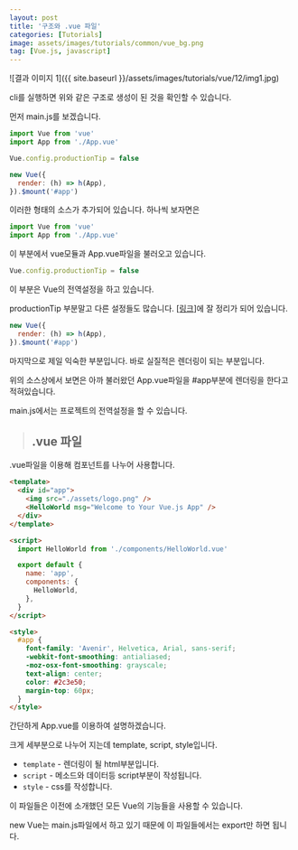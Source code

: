 ```yaml
---
layout: post
title: '구조와 .vue 파일'
categories: [Tutorials]
image: assets/images/tutorials/common/vue_bg.png
tag: [Vue.js, javascript]
---
```


![결과 이미지 1]({{ site.baseurl }}/assets/images/tutorials/vue/12/img1.jpg)

cli를 실행하면 위와 같은 구조로 생성이 된 것을 확인할 수 있습니다.

먼저 main.js를 보겠습니다.

```javascript
import Vue from 'vue'
import App from './App.vue'

Vue.config.productionTip = false

new Vue({
  render: (h) => h(App),
}).$mount('#app')
```

이러한 형태의 소스가 추가되어 있습니다. 하나씩 보자면은

```javascript
import Vue from 'vue'
import App from './App.vue'
```

이 부분에서 vue모듈과 App.vue파일을 불러오고 있습니다.

```javascript
Vue.config.productionTip = false
```

이 부분은 Vue의 전역설정을 하고 있습니다.

productionTip 부분말고 다른 설정들도 많습니다. [[링크](https://kr.vuejs.org/v2/api/index.html#%EC%A0%84%EC%97%AD-%EC%84%A4%EC%A0%95)]에 잘 정리가 되어 있습니다.

```javascript
new Vue({
  render: (h) => h(App),
}).$mount('#app')
```

마지막으로 제일 익숙한 부분입니다. 바로 실질적은 렌더링이 되는 부분입니다.

위의 소스상에서 보면은 아까 불러왔던 App.vue파일을 #app부분에 렌더링을 한다고 적혀있습니다.

main.js에서는 프로젝트의 전역설정을 할 수 있습니다.

> ## .vue 파일

.vue파일을 이용해 컴포넌트를 나누어 사용합니다.

```html
<template>
  <div id="app">
    <img src="./assets/logo.png" />
    <HelloWorld msg="Welcome to Your Vue.js App" />
  </div>
</template>

<script>
  import HelloWorld from './components/HelloWorld.vue'

  export default {
    name: 'app',
    components: {
      HelloWorld,
    },
  }
</script>

<style>
  #app {
    font-family: 'Avenir', Helvetica, Arial, sans-serif;
    -webkit-font-smoothing: antialiased;
    -moz-osx-font-smoothing: grayscale;
    text-align: center;
    color: #2c3e50;
    margin-top: 60px;
  }
</style>
```

간단하게 App.vue를 이용하여 설명하겠습니다.

크게 세부분으로 나누어 지는데 template, script, style입니다.

- `template` - 렌더링이 될 html부분입니다.
- `script` - 메소드와 데이터등 script부분이 작성됩니다.
- `style` - css를 작성합니다.

이 파일들은 이전에 소개했던 모든 Vue의 기능들을 사용할 수 있습니다.

new Vue는 main.js파일에서 하고 있기 때문에 이 파일들에서는 export만 하면 됩니다.
